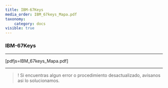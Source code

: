 ```yaml
---
title: IBM-67Keys
media_order: IBM_67keys_Mapa.pdf
taxonomy:
    category: docs
visible: true
---
```


### IBM-67Keys

-----------

[pdfjs=IBM_67keys_Mapa.pdf]



----------
>! Si encuentras algun error o procedimiento desactualizado, avisanos asi lo solucionamos.